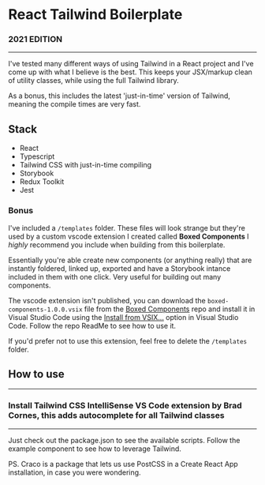 # React Tailwind Boilerplate
###  2021 EDITION

---

I've tested many different ways of using Tailwind in a React project and I've come up with what I believe is the best. This keeps your JSX/markup clean of utility classes, while using the full Tailwind library.

As a bonus, this includes the latest 'just-in-time' version of Tailwind, meaning the compile times are very fast.

## Stack
- React
- Typescript
- Tailwind CSS with just-in-time compiling
- Storybook
- Redux Toolkit
- Jest

### Bonus
I've included a `/templates` folder. These files will look strange but they're used by a custom vscode extension I created called **Boxed  Components** I _highly_ recommend you include when building from this boilerplate.

Essentially you're able create new components (or anything really) that are instantly foldered, linked up, exported and have a Storybook intance included in them with one click. Very useful for building out many components.

The vscode extension isn't published, you can download the `boxed-components-1.0.0.vsix` file from the [Boxed Components](https://github.com/kylewetton/vscode-boxed-components) repo and install it in Visual Studio Code using the [Install from VSIX...](https://stackoverflow.com/a/19080034) option in Visual Studio Code. Follow the repo ReadMe to see how to use it.

If you'd prefer not to use this extension, feel free to delete the `/templates` folder.

## How to use

---
### Install **Tailwind CSS IntelliSense**  VS Code extension by Brad Cornes, this adds autocomplete for all Tailwind classes

---

Just check out the package.json to see the available scripts. Follow the example component to see how to leverage Tailwind.

PS. Craco is a package that lets us use PostCSS in a Create React App installation, in case you were wondering.